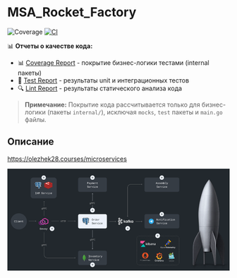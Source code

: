 # MSA_Rocket_Factory

![Coverage](https://img.shields.io/badge/Coverage-31.2%25-red)
[![CI](https://github.com/kont1n/MSA_Rocket_Factory/actions/workflows/ci.yml/badge.svg)](https://github.com/kont1n/MSA_Rocket_Factory/actions/workflows/ci.yml)

📊 **Отчеты о качестве кода:** 
- 📊 [Coverage Report](https://kont1n.github.io/MSA_Rocket_Factory/) - покрытие бизнес-логики тестами (internal пакеты)
- 🧪 [Test Report](https://kont1n.github.io/MSA_Rocket_Factory/tests/) - результаты unit и интеграционных тестов
- 🔍 [Lint Report](https://kont1n.github.io/MSA_Rocket_Factory/lint/) - результаты статического анализа кода

> **Примечание:** Покрытие кода рассчитывается только для бизнес-логики (пакеты `internal/`), исключая `mocks`, `test` пакеты и `main.go` файлы.

## Описание
https://olezhek28.courses/microservices

![схема](https://github.com/kont1n/MSA_Rocket_Factory/blob/main/docs/logo.png)
